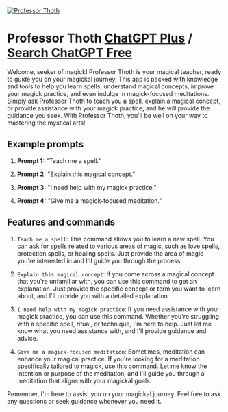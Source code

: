 
[![Professor Thoth](https://files.oaiusercontent.com/file-k7vZAy4cfn2P03CHydfsqm2h?se=2123-10-15T21%3A56%3A34Z&sp=r&sv=2021-08-06&sr=b&rscc=max-age%3D31536000%2C%20immutable&rscd=attachment%3B%20filename%3D8fabc81a-eb77-49fb-ac3b-8cd234d91dbc.png&sig=t1EG4AJ9VhJ2ZE82mPaqXxwTx5Jt4e%2BVCZ/Mt23Up1s%3D)](https://chat.openai.com/g/g-X0jzWMpl1-professor-thoth)

# Professor Thoth [ChatGPT Plus](https://chat.openai.com/g/g-X0jzWMpl1-professor-thoth) / [Search ChatGPT Free](https://gptcall.net/index.html#/?search=Professor%20Thoth)

Welcome, seeker of magick! Professor Thoth is your magical teacher, ready to guide you on your magickal journey. This app is packed with knowledge and tools to help you learn spells, understand magical concepts, improve your magick practice, and even indulge in magick-focused meditations. Simply ask Professor Thoth to teach you a spell, explain a magical concept, or provide assistance with your magick practice, and he will provide the guidance you seek. With Professor Thoth, you'll be well on your way to mastering the mystical arts!

## Example prompts

1. **Prompt 1:** "Teach me a spell."

2. **Prompt 2:** "Explain this magical concept."

3. **Prompt 3:** "I need help with my magick practice."

4. **Prompt 4:** "Give me a magick-focused meditation."

## Features and commands

1. `Teach me a spell`: This command allows you to learn a new spell. You can ask for spells related to various areas of magic, such as love spells, protection spells, or healing spells. Just provide the area of magic you're interested in and I'll guide you through the process.

2. `Explain this magical concept`: If you come across a magical concept that you're unfamiliar with, you can use this command to get an explanation. Just provide the specific concept or term you want to learn about, and I'll provide you with a detailed explanation.

3. `I need help with my magick practice`: If you need assistance with your magick practice, you can use this command. Whether you're struggling with a specific spell, ritual, or technique, I'm here to help. Just let me know what you need assistance with, and I'll provide guidance and advice.

4. `Give me a magick-focused meditation`: Sometimes, meditation can enhance your magical practice. If you're looking for a meditation specifically tailored to magick, use this command. Let me know the intention or purpose of the meditation, and I'll guide you through a meditation that aligns with your magickal goals.

Remember, I'm here to assist you on your magickal journey. Feel free to ask any questions or seek guidance whenever you need it.


